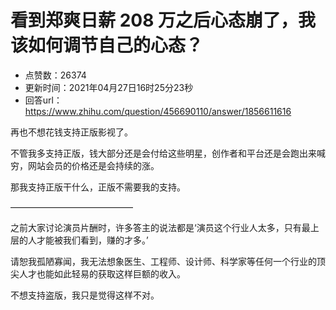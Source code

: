 # 看到郑爽日薪 208 万之后心态崩了，我该如何调节自己的心态？
- 点赞数：26374
- 更新时间：2021年04月27日16时25分23秒
- 回答url：https://www.zhihu.com/question/456690110/answer/1856611616
<body>
 <p data-pid="qZOlxh5O">再也不想花钱支持正版影视了。</p>
 <p data-pid="BnooWfLt">不管我多支持正版，钱大部分还是会付给这些明星，创作者和平台还是会跑出来喊穷，网站会员的价格还是会持续的涨。</p>
 <p data-pid="Tp3c_OgJ">那我支持正版干什么，正版不需要我的支持。</p>
 <p data-pid="GS55V0nx">——————————————</p>
 <p data-pid="dHHkPJv_">之前大家讨论演员片酬时，许多答主的说法都是‘演员这个行业人太多，只有最上层的人才能被我们看到，赚的才多。’</p>
 <p data-pid="E7OfiKrK">请恕我孤陋寡闻，我无法想象医生、工程师、设计师、科学家等任何一个行业的顶尖人才也能如此轻易的获取这样巨额的收入。</p>
 <p data-pid="oSsNZENX">不想支持盗版，我只是觉得这样不对。</p>
</body>